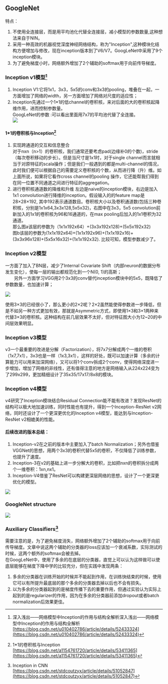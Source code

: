 ## GoogleNet

特点：  
1. 不使用全连接层，而是用平均池化代替全连接层，减小模型的参数数量,这种想法来自于NIN。  
2. 采用一种高效的机器视觉深度神经网络结构，称为"Inception",这种模块化结构方便增加与修改，现在inception版本到了V6/V7。GoogLeNet中采用了9个inception模块。  
3. 为了避免梯度小时，网络额外增加了2个辅助的softmax用于向前传导梯度。

### Inception v1模型[^1]
1. Inception V1:它将1x1，3x3，5x5的conv和3x3的pooling，堆叠在一起，一方面增加了网络的width，另一方面增加了网络对尺度的适应性；  
2. Inception先通过一个1\*1的低channel的卷积核，来对后面的大的卷积核起降维作用，进而控制参数量。  
GoogLeNet的参数 :可以看出里面用7x7的平均池代替了全连接。   
![](/assets/GoogLeNetInception.png)  

#### 1\*1的卷积核与Inception[^3] 
1. 实现跨通道的交互和信息整合  
对于nxn（n>1）的卷积核，我们通常还要考虑pad(边缘补0的个数)，stride（每次卷积移动的步长）。但是当尺寸是1x1时，对于single channel而言就相当于对原特征的scala操作；但是我们一般遇到的都是multi-channel的情况，此时我们便可以根据自己的需要定义卷积核的个数，从而进行降（升）维。如上面所说，如果将它看作cross channel的pooling 操作，它还能帮我们得到在同一位置不同通道之间进行特征的aggregation。   
2. 进行卷积核通道数的降维和升维
左边是naive的inception模块，右边是加入1x1 convolution进行降维的inception。假设输入的的feature map是28×28×192, 其中192表示通道数目。卷积核大小以及卷积通道数(包括三种卷积核，分别是1x1x64,3x3x128,5x5x32)，右图中在3x3，5x5 convolution前新加入的1x1的卷积核为96和16通道的，在max pooling后加入的1x1卷积为32通道。  
那么图a该层的参数为（1x1x192x64）+(3x3x192x128)+(5x5x192x32)   
图b该层的参数为(1x1x192x64)+(1x1x192x96)+(1x1x192x16)+(3x3x96x128)+(5x5x16x32)+(1x1x192x32). 
比较可知，模型参数减少了。   

### Inception v2模型

一方面了加入了BN层，减少了Internal Covariate Shift（内部neuron的数据分布发生变化），使每一层的输出都规范化到一个N\(0, 1\)的高斯；  
　　另外一方面学习VGG用2个3x3的conv替代inception模块中的5x5，既降低了参数数量，也加速计算；  

![](/assets/Inception_v2.png)



使用3×3的已经很小了，那么更小的2×2呢？2×2虽然能使得参数进一步降低，但是不如另一种方式更加有效，那就是Asymmetric方式，即使用1×3和3×1两种来代替3×3的卷积核。这种结构在前几层效果不太好，但对特征图大小为12~20的中间层效果明显。

### Inception v3模型

v3一个最重要的改进是分解（Factorization），将7x7分解成两个一维的卷积（1x7,7x1），3x3也是一样（1x3,3x1），这样的好处，既可以加速计算（多余的计算能力可以用来加深网络），又可以将1个conv拆成2个conv，使得网络深度进一步增加，增加了网络的非线性，还有值得注意的地方是网络输入从224x224变为了299x299，更加精细设计了35x35/17x17/8x8的模块。

### Inception v4模型

v4研究了Inception模块结合Residual Connection能不能有改进？发现ResNet的结构可以极大地加速训练，同时性能也有提升，得到一个Inception-ResNet v2网络，同时还设计了一个更深更优化的Inception v4模型，能达到与Inception-ResNet v2相媲美的性能。

#### 后续改进的版本总结：

1. Inception-v2在之前的版本中主要加入了batch Normalization；另外也借鉴VGGNet的思想，用两个3x3的卷积代替5x5的卷积，不仅降低了训练参数，也提升了速度。  
2. Inception-3在v2的基础上进一步分解大的卷积，比如把nxn的卷积拆分成两个一维卷积：1xn,nx1。  
3. Inception-V4借鉴了ResNet可以构建更深层网络的思想，设计了一个更深更优化的模型。  

![](/assets/GoogLeNetParameters.png)

### GoogleNet structure

![](/assets/GoogleNet_structure.png)

### Auxiliary Classifiers[^2]

需要注意的是，为了避免梯度消失，网络额外增加了2个辅助的softmax用于向前传导梯度。文章中说这两个辅助的分类器的loss应该加一个衰减系数，实际测试的时候，这两个额外的softmax会被去掉。  
在GoogLeNet中，使用了多余的在底层的分类器，直觉上可以认为这样做可以使底层能够在梯度下降中学的比较充分，但在实践中发现两条：   
1. 多余的分类器在训练开始的时候并不能起到作用，在训练快结束的时候，使用它可以有所提升最底层的那个多余的分类器去掉以后也不会有损失。  
2. 以为多余的分类器起到的是梯度传播下去的重要作用，但通过实验认为实际上起到的是regularizer的作用，因为在多余的分类器前添加dropout或者batch normalization后效果更佳。



[^1]: 深入浅出——网络模型中Inception的作用与结构全解析深入浅出——网络模型中Inception的作用与结构全解析  [https://blog.csdn.net/u010402786/article/details/52433324](https://blog.csdn.net/u010402786/article/details/52433324)

[^2]:  Inception in CNN  [https://blog.csdn.net/stdcoutzyx/article/details/51052847](https://blog.csdn.net/stdcoutzyx/article/details/51052847)   

[^3]:  1\*1的卷积核与Inception  [https://blog.csdn.net/a1154761720/article/details/53411365](https://blog.csdn.net/a1154761720/article/details/53411365)

